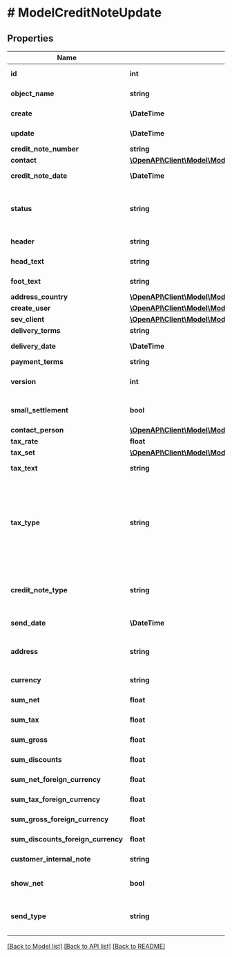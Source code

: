 # # ModelCreditNoteUpdate

## Properties

Name | Type | Description | Notes
------------ | ------------- | ------------- | -------------
**id** | **int** | The creditNote id | [optional] [readonly]
**object_name** | **string** | The creditNote object name | [optional] [readonly]
**create** | **\DateTime** | Date of creditNote creation | [optional] [readonly]
**update** | **\DateTime** | Date of last creditNote update | [optional] [readonly]
**credit_note_number** | **string** | The creditNote number | [optional]
**contact** | [**\OpenAPI\Client\Model\ModelCreditNoteUpdateContact**](ModelCreditNoteUpdateContact.md) |  | [optional]
**credit_note_date** | **\DateTime** | Needs to be provided as timestamp or dd.mm.yyyy | [optional]
**status** | **string** | Please have a look in       &lt;a href&#x3D;&#39;https://api.sevdesk.de/#section/Types-and-status-of-credit-notes&#39;&gt;status of credit note&lt;/a&gt;      to see what the different status codes mean | [optional]
**header** | **string** | Normally consist of prefix plus the creditNote number | [optional]
**head_text** | **string** | Certain html tags can be used here to format your text | [optional]
**foot_text** | **string** | Certain html tags can be used here to format your text | [optional]
**address_country** | [**\OpenAPI\Client\Model\ModelCreditNoteAddressCountry**](ModelCreditNoteAddressCountry.md) |  | [optional]
**create_user** | [**\OpenAPI\Client\Model\ModelCreditNoteCreateUser**](ModelCreditNoteCreateUser.md) |  | [optional]
**sev_client** | [**\OpenAPI\Client\Model\ModelCreditNoteSevClient**](ModelCreditNoteSevClient.md) |  | [optional]
**delivery_terms** | **string** | Delivery terms of the creditNote | [optional]
**delivery_date** | **\DateTime** | Timestamp. This can also be a date range if you also use the attribute deliveryDateUntil | [optional]
**payment_terms** | **string** | Payment terms of the creditNote | [optional]
**version** | **int** | Version of the creditNote.&lt;br&gt;      Can be used if you have multiple drafts for the same creditNote.&lt;br&gt;      Should start with 0 | [optional]
**small_settlement** | **bool** | Defines if the client uses the small settlement scheme.      If yes, the creditNote must not contain any vat | [optional]
**contact_person** | [**\OpenAPI\Client\Model\ModelCreditNoteUpdateContactPerson**](ModelCreditNoteUpdateContactPerson.md) |  | [optional]
**tax_rate** | **float** | Is overwritten by creditNote position tax rates | [optional]
**tax_set** | [**\OpenAPI\Client\Model\ModelCreditNoteTaxSet**](ModelCreditNoteTaxSet.md) |  | [optional]
**tax_text** | **string** | A common tax text would be &#39;Umsatzsteuer 19%&#39; | [optional]
**tax_type** | **string** | Tax type of the creditNote. There are four tax types: 1. default - Umsatzsteuer ausweisen 2. eu - Steuerfreie innergemeinschaftliche Lieferung (Europäische Union) 3. noteu - Steuerschuldnerschaft des Leistungsempfängers (außerhalb EU, z. B. Schweiz) 4. custom - Using custom tax set 5. ss - Not subject to VAT according to §19 1 UStG Tax rates are heavily connected to the tax type used. | [optional]
**credit_note_type** | **string** | Type of the creditNote. For more information on the different types, check      &lt;a href&#x3D;&#39;https://api.sevdesk.de/#section/Types-and-status-of-credit-notes&#39;&gt;this&lt;/a&gt; | [optional]
**send_date** | **\DateTime** | The date the creditNote was sent to the customer | [optional]
**address** | **string** | Complete address of the recipient including name, street, city, zip and country.&lt;br&gt;       Line breaks can be used and will be displayed on the invoice pdf. | [optional]
**currency** | **string** | Currency used in the creditNote. Needs to be currency code according to ISO-4217 | [optional]
**sum_net** | **float** | Net sum of the creditNote | [optional] [readonly]
**sum_tax** | **float** | Tax sum of the creditNote | [optional] [readonly]
**sum_gross** | **float** | Gross sum of the creditNote | [optional] [readonly]
**sum_discounts** | **float** | Sum of all discounts in the creditNote | [optional] [readonly]
**sum_net_foreign_currency** | **float** | Net sum of the creditNote in the foreign currency | [optional] [readonly]
**sum_tax_foreign_currency** | **float** | Tax sum of the creditNote in the foreign currency | [optional] [readonly]
**sum_gross_foreign_currency** | **float** | Gross sum of the creditNote in the foreign currency | [optional] [readonly]
**sum_discounts_foreign_currency** | **float** | Discounts sum of the creditNote in the foreign currency | [optional] [readonly]
**customer_internal_note** | **string** | Internal note of the customer. Contains data entered into field &#39;Referenz/Bestellnummer&#39; | [optional]
**show_net** | **bool** | If true, the net amount of each position will be shown on the creditNote. Otherwise gross amount | [optional]
**send_type** | **string** | Type which was used to send the creditNote. IMPORTANT: Please refer to the creditNote section of the       *     API-Overview to understand how this attribute can be used before using it! | [optional]

[[Back to Model list]](../../README.md#models) [[Back to API list]](../../README.md#endpoints) [[Back to README]](../../README.md)
